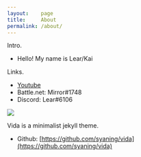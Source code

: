 ```yaml
---
layout:    page
title:     About
permalink: /about/
---
```


Intro. 


- Hello! My name is Lear/Kai


Links.


- [Youtube](https://www.youtube.com/c/Learmirror)
- Battle.net: Mirror#1748
- Discord: Lear#6106


![]({{site.baseurl}}/images/Untitled.png)


Vida is a minimalist jekyll theme.


- Github: [https://github.com/syaning/vida](https://github.com/syaning/vida)
